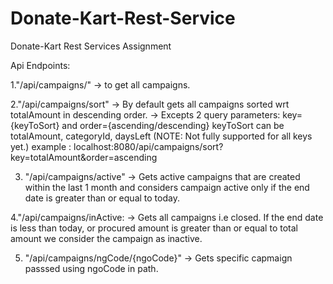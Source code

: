 # Donate-Kart-Rest-Service
Donate-Kart Rest Services Assignment

Api Endpoints:

1."/api/campaigns/" 
-> to get all campaigns.

2."/api/campaigns/sort" 
-> By default gets all campaigns sorted wrt totalAmount in descending order.
-> Excepts 2 query parameters:
   key={keyToSort} and order={ascending/descending}
   keyToSort can be totalAmount, categoryId, daysLeft (NOTE: Not fully supported for all keys yet.)
   example : localhost:8080/api/campaigns/sort?key=totalAmount&order=ascending

3. "/api/campaigns/active"
->  Gets active campaigns that are created within the last 1 month and considers campaign active only if the end date is greater
    than or equal to today.

4."/api/campaigns/inActive:
-> Gets all campaigns i.e closed. If the end date is less than today, or procured amount is greater than or equal to total amount
    we consider the campaign as inactive.

5. "/api/campaigns/ngCode/{ngoCode}"
-> Gets specific capmaign passsed using ngoCode in path.
